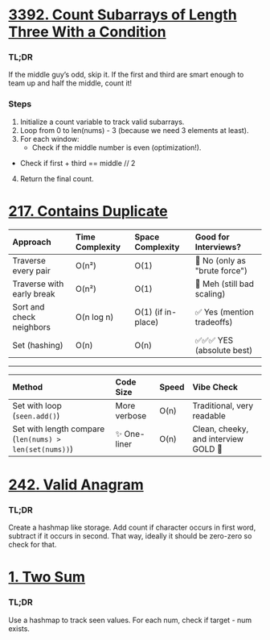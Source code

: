 # [3392. Count Subarrays of Length Three With a Condition](https://leetcode.com/problems/count-subarrays-of-length-three-with-a-condition/submissions/1619641396/?envType=daily-question&envId=2025-04-27)

### TL;DR
If the middle guy’s odd, skip it. If the first and third are smart enough to team up and half the middle, count it!

### Steps
1. Initialize a count variable to track valid subarrays.
2. Loop from 0 to len(nums) - 3 (because we need 3 elements at least).
3. For each window:
    - Check if the middle number is even (optimization!).
- Check if first + third == middle // 2 
4. Return the final count.

# [217. Contains Duplicate](https://leetcode.com/problems/contains-duplicate/)

| Approach                     | Time Complexity | Space Complexity | Good for Interviews?          |
|:------------------------------|:----------------|:-----------------|:-------------------------------|
| Traverse every pair           | O(n²)            | O(1)              | 🚫 No (only as "brute force")   |
| Traverse with early break     | O(n²)            | O(1)              | 🚫 Meh (still bad scaling)      |
| Sort and check neighbors      | O(n log n)       | O(1) (if in-place)| ✅ Yes (mention tradeoffs)      |
| Set (hashing)                 | O(n)             | O(n)              | ✅✅✅ YES (absolute best)       |

-------------------------------------------------------
| Method                        | Code Size      | Speed     | Vibe Check                          |
|:-------------------------------|:---------------|:----------|:------------------------------------|
| Set with loop (`seen.add()`)    | More verbose   | O(n)      | Traditional, very readable          |
| Set with length compare (`len(nums) > len(set(nums))`) | ✨ One-liner | O(n) | Clean, cheeky, and interview GOLD 🌟 |


# [242. Valid Anagram](https://leetcode.com/problems/valid-anagram/)

### TL;DR
Create a hashmap like storage. Add count if character occurs in first word, subtract if it occurs in second. That way, ideally it should be zero-zero so check for that.

# [1. Two Sum](https://leetcode.com/problems/two-sum)

### TL;DR
Use a hashmap to track seen values. For each num, check if target - num exists.
